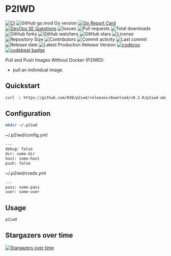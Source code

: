 # P2IWD

[![CI](https://github.com/030/p2iwd/workflows/Go/badge.svg?event=push)](https://github.com/030/p2iwd/actions?query=workflow%3AGo)
![GitHub go.mod Go version](https://img.shields.io/github/go-mod/go-version/030/p2iwd)
[![Go Report Card](https://goreportcard.com/badge/github.com/030/p2iwd)](https://goreportcard.com/report/github.com/030/p2iwd)
[![DevOps SE Questions](https://img.shields.io/stackexchange/devops/t/p2iwd.svg?logo=stackexchange)](https://devops.stackexchange.com/tags/p2iwd)
![Issues](https://img.shields.io/github/issues-raw/030/p2iwd.svg)
![Pull requests](https://img.shields.io/github/issues-pr-raw/030/p2iwd.svg)
![Total downloads](https://img.shields.io/github/downloads/030/p2iwd/total.svg)
![GitHub forks](https://img.shields.io/github/forks/030/p2iwd?label=fork&style=plastic)
![GitHub watchers](https://img.shields.io/github/watchers/030/p2iwd?style=plastic)
![GitHub stars](https://img.shields.io/github/stars/030/p2iwd?style=plastic)
![License](https://img.shields.io/github/license/030/p2iwd.svg)
![Repository Size](https://img.shields.io/github/repo-size/030/p2iwd.svg)
![Contributors](https://img.shields.io/github/contributors/030/p2iwd.svg)
![Commit activity](https://img.shields.io/github/commit-activity/m/030/p2iwd.svg)
![Last commit](https://img.shields.io/github/last-commit/030/p2iwd.svg)
![Release date](https://img.shields.io/github/release-date/030/p2iwd.svg)
![Latest Production Release Version](https://img.shields.io/github/release/030/p2iwd.svg)
[![codecov](https://codecov.io/gh/030/p2iwd/branch/main/graph/badge.svg)](https://codecov.io/gh/030/p2iwd)
[![codebeat badge](https://codebeat.co/badges/72e50a98-d155-4020-a826-89f1a5977249)](https://codebeat.co/projects/github-com-030-p2iwd-main)

Pull and Push Images Without Docker (P2IWD):

- pull an individual image.

## Quickstart

```bash
curl -L https://github.com/030/p2iwd/releases/download/v0.2.0/p2iwd-ubuntu-20.04 -o /tmp/p2iwd-ubuntu-20.04
```

## Configuration

```bash
mkdir ~/.p2iwd
```

~/.p2iwd/config.yml

```bash
---
debug: false
dir: some-dir
host: some-host
push: false
```

~/.p2iwd/creds.yml

```bash
---
pass: some-pass
user: some-user
```

## Usage

```bash
p2iwd
```

## Stargazers over time

[![Stargazers over time](https://starchart.cc/030/p2iwd.svg)](https://starchart.cc/030/p2iwd)
